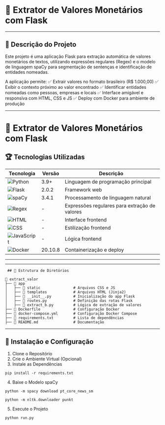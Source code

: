 #  🚀 Extrator de Valores Monetários com Flask
---

## 📝  Descrição do Projeto

Este projeto é uma aplicação Flask para extração automática de valores monetários de textos, utilizando expressões regulares (Regex) e o modelo de linguagem spaCy para segmentação de sentenças e identificação de entidades nomeadas.

A aplicação permite:
✅ Extrair valores no formato brasileiro (R$ 1.000,00)
✅ Exibir o contexto próximo ao valor encontrado
✅ Identificar entidades nomeadas como pessoas, empresas e locais
✅ Interface amigável e responsiva com HTML, CSS e JS
✅ Deploy com Docker para ambiente de produção

---

# 🚀 Extrator de Valores Monetários com Flask

## 🏆 Tecnologias Utilizadas  

| Tecnologia | Versão | Descrição |
|------------|--------|-----------|
| ![Python](https://img.shields.io/badge/Python-3.9-blue) | 3.9+ | Linguagem de programação principal |
| ![Flask](https://img.shields.io/badge/Flask-2.0.2-blue) | 2.0.2 | Framework web |
| ![spaCy](https://img.shields.io/badge/spaCy-3.4.1-green) | 3.4.1 | Processamento de linguagem natural |
| ![Regex](https://img.shields.io/badge/Regex-✓-orange) | - | Expressões regulares para extração de valores |
| ![HTML](https://img.shields.io/badge/HTML-5-orange) | - | Interface frontend |
| ![CSS](https://img.shields.io/badge/CSS-3-blue) | - | Estilização frontend |
| ![JavaScript](https://img.shields.io/badge/JavaScript-ES6-yellow) | - | Lógica frontend |
| ![Docker](https://img.shields.io/badge/Docker-20.10.8-blue) | 20.10.8 | Containerização e deploy |

---


---
```
 ## 📂 Estrutura de Diretórios

📂 extract_valor
├── 📂 app
│   ├── 📂 static               # Arquivos CSS e JS
│   ├── 📂 templates            # Arquivos HTML (Jinja2)
│   ├── 📄 __init__.py          # Inicialização do app Flask
│   ├── 📄 routes.py            # Definição das rotas Flask
│   ├── 📄 extract_b.py         # Lógica de extração de valores
├── 📄 Dockerfile               # Configuração Docker
├── 📄 docker-compose.yml       # Configuração Docker Compose
├── 📄 requirements.txt         # Lista de dependências
├── 📄 README.md                # Documentação

```
---

## 🚀 Instalação e Configuração

 1. Clone o Repositório
 2. Crie o Ambiente Virtual (Opcional)
 3. Instale as Dependências

`pip install -r requirements.txt`

 4. Baixe o Modelo spaCy

  `python -m spacy download pt_core_news_sm`

 `python -m nltk.downloader punkt`

 5. Execute o Projeto

`python run.py`
